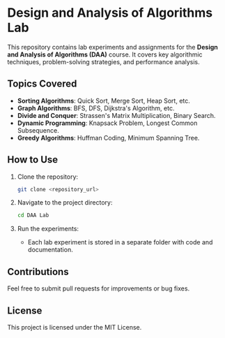 # Design and Analysis of Algorithms Lab

This repository contains lab experiments and assignments for the **Design and Analysis of Algorithms (DAA)** course. It covers key algorithmic techniques, problem-solving strategies, and performance analysis.

## Topics Covered

- **Sorting Algorithms**: Quick Sort, Merge Sort, Heap Sort, etc.
- **Graph Algorithms**: BFS, DFS, Dijkstra's Algorithm, etc.
- **Divide and Conquer**: Strassen's Matrix Multiplication, Binary Search.
- **Dynamic Programming**: Knapsack Problem, Longest Common Subsequence.
- **Greedy Algorithms**: Huffman Coding, Minimum Spanning Tree.


## How to Use

1. Clone the repository:
    ```bash
    git clone <repository_url>
    ```

2. Navigate to the project directory:
    ```bash
    cd DAA Lab
    ```

3. Run the experiments:
    - Each lab experiment is stored in a separate folder with code and documentation.

## Contributions

Feel free to submit pull requests for improvements or bug fixes.

## License

This project is licensed under the MIT License.

